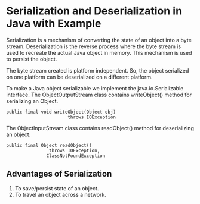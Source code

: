 # Serialization and Deserialization in Java with Example
Serialization is a mechanism of converting the state of an object into a byte stream. Deserialization is the reverse process where the byte stream is used to recreate the actual Java object in memory. This mechanism is used to persist the object.

The byte stream created is platform independent. So, the object serialized on one platform can be deserialized on a different platform.

To make a Java object serializable we implement the java.io.Serializable interface.
The ObjectOutputStream class contains writeObject() method for serializing an Object.
```
public final void writeObject(Object obj)
                       throws IOException
```
The ObjectInputStream class contains readObject() method for deserializing an object.
```
public final Object readObject()
                throws IOException,
               ClassNotFoundException
```

## Advantages of Serialization
1. To save/persist state of an object.
2. To travel an object across a network.
